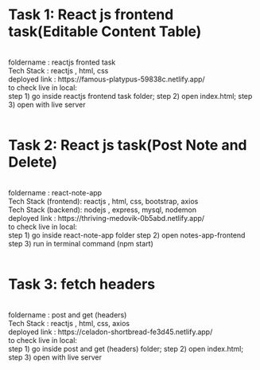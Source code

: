 # Task 1: React js frontend task(Editable Content Table)
<br>
foldername : reactjs fronted task
<br>
Tech Stack : reactjs , html, css
<br>
deployed link : https://famous-platypus-59838c.netlify.app/
<br>
to check live in local: 
<br>
step 1) go inside reactjs frontend task folder;
step 2) open index.html;
step 3) open with live server
<br>
<br>
<h1>Task 2: React js task(Post Note and Delete)</h1>
<br>
foldername : react-note-app
<br>
Tech Stack (frontend):  reactjs , html, css, bootstrap, axios
<br>
Tech Stack (backend):  nodejs , express, mysql, nodemon
<br>
deployed link : https://thriving-medovik-0b5abd.netlify.app/
<br>
to check live in local: 
<br>
step 1) go inside react-note-app folder
step 2) open notes-app-frontend
step 3) run in terminal command (npm start)
<br>
<br>
<h1> Task 3: fetch headers</h1>
<br>
foldername : post and get (headers)
<br>
Tech Stack : reactjs , html, css, axios
<br>
deployed link : https://celadon-shortbread-fe3d45.netlify.app/
<br>
to check live in local: 
<br>
step 1) go inside post and get (headers) folder;
step 2) open index.html;
step 3) open with live server
<br>
